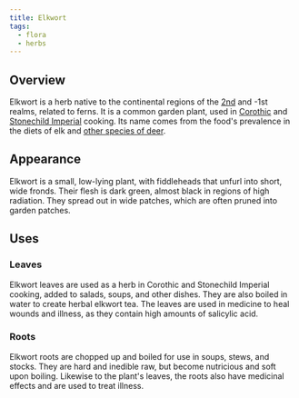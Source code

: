 ```yaml
---
title: Elkwort
tags:
  - flora
  - herbs
---
```

## Overview
Elkwort is a herb native to the continental regions of the [2nd](lore/2nd-realm.md) and -1st realms, related to ferns. It is a common garden plant, used in [Corothic](lore/2nd-realm/coroth.md) and [Stonechild Imperial](lore/empire-of-the-petrified-child) cooking. Its name comes from the food's prevalence in the diets of elk and [other species of deer](fauna/cervids.md).
## Appearance
Elkwort is a small, low-lying plant, with fiddleheads that unfurl into short, wide fronds. Their flesh is dark green, almost black in regions of high radiation. They spread out in wide patches, which are often pruned into garden patches.
## Uses
### Leaves
Elkwort leaves are used as a herb in Corothic and Stonechild Imperial cooking, added to salads, soups, and other dishes. They are also boiled in water to create herbal elkwort tea. The leaves are used in medicine to heal wounds and illness, as they contain high amounts of salicylic acid.
### Roots
Elkwort roots are chopped up and boiled for use in soups, stews, and stocks. They are hard and inedible raw, but become nutricious and soft upon boiling. Likewise to the plant's leaves, the roots also have medicinal effects and are used to treat illness.